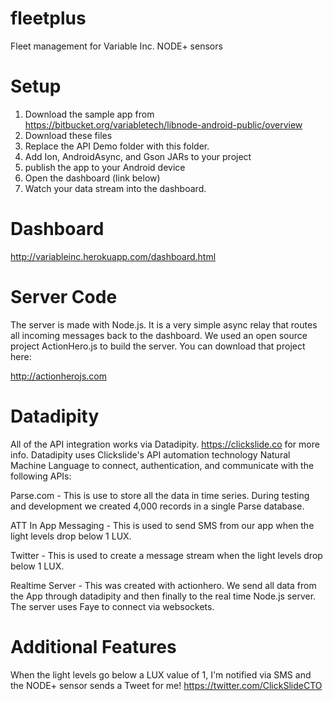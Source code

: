 fleetplus
=========
Fleet management for Variable Inc. NODE+ sensors

Setup
=====
1. Download the sample app from https://bitbucket.org/variabletech/libnode-android-public/overview
2. Download these files
3. Replace the API Demo folder with this folder.
4. Add Ion, AndroidAsync, and Gson JARs to your project
5. publish the app to your Android device
6. Open the dashboard (link below)
7. Watch your data stream into the dashboard.

Dashboard
=========
http://variableinc.herokuapp.com/dashboard.html

Server Code
===========
The server is made with Node.js. It is a very simple async relay that routes all incoming messages back to the dashboard. We used an open source project ActionHero.js to build the server. You can download that project here:

http://actionherojs.com

Datadipity
==========
All of the API integration works via Datadipity. https://clickslide.co for more info.
Datadipity uses Clickslide's API automation technology Natural Machine Language to connect, authentication, and communicate with the following APIs:

Parse.com - This is use to store all the data in time series. During testing and development we created 4,000 records in a single Parse database.

ATT In App Messaging - This is used to send SMS from our app when the light levels drop below 1 LUX.

Twitter - This is used to create a message stream when the light levels drop below 1 LUX.

Realtime Server - This was created with actionhero. We send all data from the App through datadipity and then finally to the real time Node.js server. The server uses Faye to connect via websockets.


Additional Features
===================
When the light levels go below a LUX value of 1, I'm notified via SMS and the NODE+ sensor sends a Tweet for me!
https://twitter.com/ClickSlideCTO
